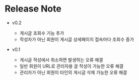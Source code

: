 # Release Note
- v0.2
  - 게시글 조회수 기능 추가
  - 작성자가 아닌 회원이 게시글 상세페이지 접속마다 조회수 증가

- v0.1
  - 게시글 작성에서 취소하면 발생하는 오류 해결
  - 일반 회원이 URL로 관리자용 글 작성이 가능한 오류 해결
  - 관리자가 아닌 회원이 타인의 게시글 삭제 가능한 오류 해결
